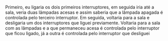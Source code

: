 Primeiro, eu ligaria os dois primeiros interruptores, em seguida iria até a sala, veria duas lâmpadas acesas e assim saberia que a lâmpada apagada é controlada pelo terceiro interruptor. Em seguida, voltaria para a sala e desligaria um dos interruptores que liguei previamente. Voltaria para a sala com as lâmpadas e a que permaneceu acesa é controlada pelo interruptor que ficou ligado, já a outra é controlada pelo interruptor que desliguei